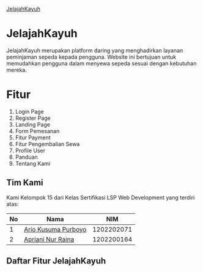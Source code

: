 
[JelajahKayuh](skema-db.pdf)

# JelajahKayuh
JelajahKayuh merupakan platform daring yang menghadirkan layanan peminjaman sepeda kepada pengguna. Website ini bertujuan untuk memudahkan pengguna dalam menyewa sepeda sesuai dengan kebutuhan mereka.

# Fitur
1. Login Page
2. Register Page
3. Landing Page
4. Form Pemesanan
5. Fitur Payment
6. Fitur Pengembalian Sewa
7. Profile User
8. Panduan
9. Tentang Kami


## Tim Kami

Kami Kelompok 15 dari Kelas Sertifikasi LSP Web Development yang terdiri atas:

| No  | Nama                                                         | NIM        |
| --- | ------------------------------------------------------------ | ---------- |
| 1   | [Ario Kusuma Purboyo](https://www.instagram.com/ariadanidf/) | 1202202071 |
| 2   | [Apriani Nur Raina](1202200195)                              | 1202200164 | 


## Daftar Fitur JelajahKayuh

